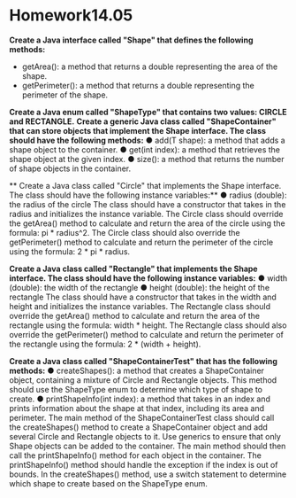 # Homework14.05

**Create a Java interface called "Shape" that defines the following methods:**
- getArea(): a method that returns a double representing the area of the shape.
- getPerimeter(): a method that returns a double representing the perimeter of the shape.

**Create a Java enum called "ShapeType" that contains two values: CIRCLE and RECTANGLE.**
**Create a generic Java class called "ShapeContainer<T extends Shape>" that can store objects that implement the Shape interface. The class should have the following methods:**
● add(T shape): a method that adds a shape object to the container.
● get(int index): a method that retrieves the shape object at the given index.
● size(): a method that returns the number of shape objects in the container.
 
** Create a Java class called "Circle" that implements the Shape interface. The class should have the following instance variables:**
● radius (double): the radius of the circle
The class should have a constructor that takes in the radius and initializes the instance variable.
The Circle class should override the getArea() method to calculate and return the area of the circle using the formula: pi * radius^2.
The Circle class should also override the getPerimeter() method to calculate and return the perimeter of the circle using the formula: 2 * pi * radius.

 **Create a Java class called "Rectangle" that implements the Shape interface. The class should have the following instance variables:**
● width (double): the width of the rectangle
● height (double): the height of the rectangle
The class should have a constructor that takes in the width and height and initializes the instance variables.
The Rectangle class should override the getArea() method to calculate and return the area of the rectangle using the formula: width * height.
The Rectangle class should also override the getPerimeter() method to calculate and return the perimeter of the rectangle using the formula: 2 * (width + height).

 **Create a Java class called "ShapeContainerTest" that has the following methods:**
● createShapes(): a method that creates a ShapeContainer object, containing a mixture of Circle and Rectangle objects. This method should use the ShapeType enum to determine which type of shape to create.
● printShapeInfo(int index): a method that takes in an index and prints information about the shape at that index, including its area and perimeter.
The main method of the ShapeContainerTest class should call the createShapes() method to create a ShapeContainer object and add several Circle and Rectangle objects to it. Use generics to ensure that only Shape objects can be added to the container. The main method should then call the printShapeInfo() method for each object in the container. The printShapeInfo() method should handle the exception if the index is out of bounds.
In the createShapes() method, use a switch statement to determine which shape to create based on the ShapeType enum.
